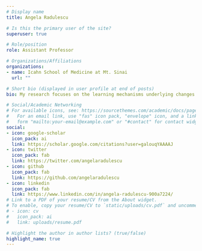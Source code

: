 ```yaml
---
# Display name
title: Angela Radulescu

# Is this the primary user of the site?
superuser: true

# Role/position
role: Assistant Professor

# Organizations/Affiliations
organizations:
- name: Icahn School of Medicine at Mt. Sinai
  url: ""

# Short bio (displayed in user profile at end of posts)
bio: My research focuses on the learning mechanisms underlying changes in mental health.

# Social/Academic Networking
# For available icons, see: https://sourcethemes.com/academic/docs/page-builder/#icons
#   For an email link, use "fas" icon pack, "envelope" icon, and a link in the
#   form "mailto:your-email@example.com" or "#contact" for contact widget.
social:
- icon: google-scholar
  icon_pack: ai
  link: https://scholar.google.com/citations?user=galouqYAAAAJ
- icon: twitter
  icon_pack: fab
  link: https://twitter.com/angelaradulescu
- icon: github
  icon_pack: fab
  link: https://github.com/angelaradulescu
- icon: linkedin
  icon_pack: fab
  link: https://www.linkedin.com/in/angela-radulescu-900a7224/
# Link to a PDF of your resume/CV from the About widget.
# To enable, copy your resume/CV to `static/uploads/cv.pdf` and uncomment the lines below.
# - icon: cv
#   icon_pack: ai
#   link: uploads/resume.pdf

# Highlight the author in author lists? (true/false)
highlight_name: true
---
```

